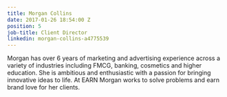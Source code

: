 ```yaml
---
title: Morgan Collins
date: 2017-01-26 18:54:00 Z
position: 5
job-title: Client Director
linkedin: morgan-collins-a4775539
---
```


Morgan has over 6 years of marketing and advertising experience across a variety of industries including FMCG, banking, cosmetics and higher education. She is ambitious and enthusiastic with a passion for bringing innovative ideas to life. At EARN Morgan works to solve problems and earn brand love for her clients. 
